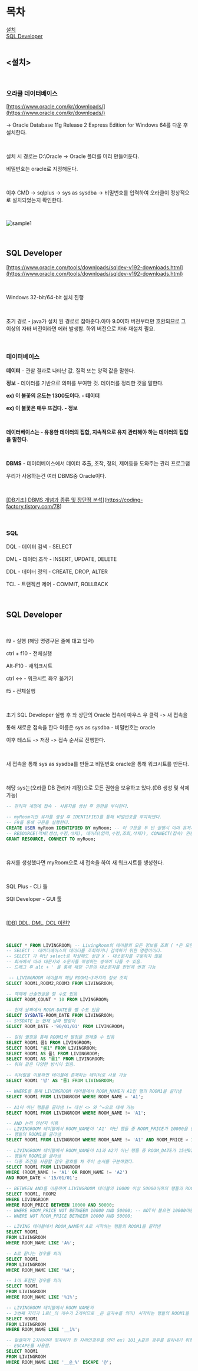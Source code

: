 목차
==============
[설치](#설치)<br/>
[SQL Developer](#sql-developer)<br/><br/>

## <설치>

<br/>

### 오라클 데이터베이스

[https://www.oracle.com/kr/downloads/](https://www.oracle.com/kr/downloads/) <br/>

-> Oracle Database 11g Release 2 Express Edition for Windows 64를 다운 후 설치한다.

<br/>

설치 시 경로는 D:\Oracle -> Oracle 폴더를 미리 만들어둔다.

비밀번호는 oracle로 지정해둔다.

<br/>

이후 CMD -> sqlplus -> sys as sysdba -> 비밀번호를 입력하여 오라클이 정상적으로 설치되었는지 확인한다.

<br/>

![sample1](/Image/Day1_Img/sample1.png)

<br/>

## SQL Developer

[https://www.oracle.com/tools/downloads/sqldev-v192-downloads.html](https://www.oracle.com/tools/downloads/sqldev-v192-downloads.html)

<br/>

Windows 32-bit/64-bit 설치 진행

<br/>

초기 경로 - java가 설치 된 경로로 잡아준다.아마 9.0이하 버전부터만 호환되므로 그 이상의 자바 버전이라면 에러 발생함. 하위 버전으로 자바 재설치 필요.

<br/>

### 데이터베이스

**데이터** - 관찰 결과로 나타난 값.  질적 또는 양적 값을 말한다. <br/>

**정보** - 데이터를 기반으로 의미를 부여한 것. 데이터를 정리한 것을 말한다.

**ex) 이 불꽃의 온도는 1300도이다. - 데이터**

**ex) 이 불꽃은 매우 뜨겁다. - 정보**

<br/>

**데이터베이스는 - 유용한 데이터의 집합, 지속적으로 유지 관리해야 하는 데이터의 집합을 말한다.**

<br/>

**DBMS** - 데이터베이스에서 데이터 추출, 조작, 정의, 제어등을 도와주는 관리 프로그램

우리가 사용하는건 여러 DBMS중 Oracle이다.

<br/>

[[DB기초] DBMS 개념과 종류 및 장단점 분석](coding-factory.tistory.com)](https://coding-factory.tistory.com/78)

<br/>

### SQL

DQL - 데이터 검색 - SELECT

DML - 데이터 조작 - INSERT, UPDATE, DELETE

DDL - 데이터 정의 - CREATE, DROP, ALTER

TCL - 트랜젝션 제어 - COMMIT, ROLLBACK

<br/>

## SQL Developer

<br/>

f9 - 실행 (해당 명령구문 줄에 대고 입력)

ctrl + f10 - 전체실행

Alt-F10 - 새워크시트

ctrl <-> - 워크시트 좌우 옮기기

f5 - 전체실행

<br/>

초기 SQL Developer 실행 후 좌 상단의 Oracle 접속에 마우스 우 클릭 -> 새 접속을

통해 새로운 접속을 한다 이름은 sys as sysdba - 비밀번호는 oracle

이후 테스트 -> 저장 -> 접속 순서로 진행한다.

<br/>

새 접속을 통해 sys as sysdba를 만들고 비밀번호 oracle을 통해 워크시트를 만든다.

<br/>

해당 sys는(오라클 DB 관리자 계정)으로 모든 권한을 보유하고 있다.(DB 생성 및 삭제 가능)


```sql
-- 관리자 계정에 접속 - 사용자를 생성 후 권한을 부여한다.

-- myRoom이란 유저를 생성 후 IDENTIFIED를 통해 비밀번호를 부여하였다.
-- F9를 통해 구문을 실행한다.
CREATE USER myRoom IDENTIFIED BY myRoom; -- 이 구문을 두 번 실행시 이미 유저가 있기에 오류가 발생함.
-- RESOURCE(객체(생성,수정,삭제), 데이터(입력,수정,조회,삭제)), CONNECT(접속) 권한을 부여한다.
GRANT RESOURCE, CONNECT TO myRoom;
```

<br/>

유저를 생성했다면 myRoom으로 새 접속을 하여 새 워크시트를 생성한다.

<br/>

SQL Plus - CLi 툴

SQl Developer - GUI 툴

<br/>


[[DB] DDL, DML, DCL 이란?](brownbears.tistory.com)

<br/>

```sql
SELECT * FROM LIVINGROOM; -- LivingRoom의 테이블의 모든 정보를 조회 ( *은 모든 정보를 의미 )
-- SELECT : 데이터베이스의 데이터를 조회하거나 검색하기 위한 명령어이다.
-- SELECT 가 아닌 select로 작성해도 상관 X - 대소문자를 구분하지 않음
-- 회사에서 따라 대문자와 소문자를 작성하는 방식이 다를 수 있음.
-- 드래그 후 alt + ' 을 통해 해당 구문의 대소문자를 한번에 변경 가능

 -- LIVINGROOM 테이블의 해당 ROOM1~3까지의 정보 조회
SELECT ROOM1,ROOM2,ROOM3 FROM LIVINGROOM;

-- 객체에 산술연살을 할 수도 있음
SELECT ROOM_COUNT * 10 FROM LIVINGROOM;

-- 현재 날짜에서 ROOM-DATE를 뺄 수도 있음
SELECT SYSDATE-ROOM_DATE FROM LIVINGROOM;
-- SYSDATE 는 현재 날짜 명령어
SELECT ROOM_DATE -'90/01/01' FROM LIVINGROOM;

-- 컬럼 별칭을 통해 ROOM1의 별칭을 정해줄 수 있음
SELECT ROOM1 룸1 FROM LIVINGROOM;
SELECT ROOM1 "룸1" FROM LIVINGROOM;
SELECT ROOM1 AS 룸1 FROM LIVINGROOM;
SELECT ROOM1 AS "룸1" FROM LIVINGROOM;
-- 위와 같은 다양한 방식이 있음.

-- 리터럴을 이용하면 테이블에 존재하는 데이터로 사용 가능
SELECT ROOM1 '방' AS "룸1 FROM LIVINGROOM; 

-- WHERE를 통해 LIVINGROOM 테이블에서 ROOM_NAME가 A1인 행의 ROOM1을 골라냄
SELECT ROOM1 FROM LIVINGROOM WHERE ROOM_NAME = 'A1';

-- A1이 아닌 행들을 골라냄 != 대신 <> 와 ^=으로 대체 가능
SELECT ROOM1 FROM LIVINGROOM WHERE ROOM_NAME != 'A1';

-- AND 논리 연산자 이용
-- LIVINGROOM 테이블에서 ROOM_NAME이 'A1' 아닌 행들 중 ROOM_PRICE가 10000을 넘는 
-- 행들의 ROOM1을 골라냄
SELECT ROOM1 FROM LIVINGROOM WHERE ROOM_NAME != 'A1' AND ROOM_PRICE > 10000;

-- LIVINGROOM 테이블에서 ROOM_NAME이 A1과 A2가 아닌 행들 중 ROOM_DATE가 15년01월01일 미만의
-- 행들의 ROOM1을 골라냄
-- 다중 조건을 사용할 경우 괄호를 쳐 주어 순서를 구분하였다. 
SELECT ROOM1 FROM LIVINGROOM 
WHERE (ROOM_NAME != 'A1' OR ROOM_NAME != 'A2')
AND ROOM_DATE < '15/01/01';

-- BETWEEN AND를 이용하여 LIVINGROOM 테이블의 10000 이상 50000이하의 행들의 ROOOM1을 골라냄
SELECT ROOM1, ROOM2
WHERE LIVINGROOM
WHERE ROOM_PRICE BETWEEN 10000 AND 50000;
-- WHERE ROOM_PRICE NOT BETWEEN 10000 AND 50000; -- NOT이 붙으면 10000미만 50000초과의 의미
-- WHERE NOT ROOM_PRICE BETWEEN 10000 AND 50000;

-- LIVING 테이블에서 ROOM_NAME이 A로 시작하는 행들의 ROOM1을 골라냄
SELECT ROOM1 
FROM LIVINGROOM
WHERE ROOM_NAME LIKE 'A%';

-- A로 끝나는 경우를 의미
SELECT ROOM1 
FROM LIVINGROOM
WHERE ROOM_NAME LIKE '%A';

-- 1이 포함된 경우를 의미
SELECT ROOM1 
FROM LIVINGROOM
WHERE ROOM_NAME LIKE '%1%';

-- LIVINGROOM 테이블에서 ROOM_NAME의  
-- 3번째 자리가 1로(_의 개수가 2개이므로 _은 글자수를 의미) 시작하는 행들의 ROOM1을 골라냄
SELECT ROOM1
FROM LIVINGROOM
WHERE ROOM_NAME LIKE '__1%';

-- 앞글자가 2자리이며 뒷자리가 한 자리인경우를 의미 ex) 101_A같은 경우를 골라내기 위한 경우
-- ESCAPE를 사용함.
SELECT ROOM1
FROM LIVINGROOM
WHERE ROOM_NAME LIKE '__@_%' ESCAPE '@';
```
